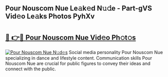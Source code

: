 ## Pour Nouscom Nue Le𝚊k𝚎d N𝚞𝚍e - Part-gVS Vid𝚎o Le𝚊ks Photos PyhXv

# <h2><a href="http://fbaxw7j.evod.top/?m=Pour+Nouscom+Nue">🔗 👉🔴 Pour Nouscom Nue Vid𝚎o Ph𝚘t𝚘s</a></h2>

[![Pour Nouscom Nue N𝚞d𝚎s](https://i.imgur.com/8V9OHl7.gif)](http://fbaxw7j.evod.top/?m=Pour+Nouscom+Nue)
Social media personality Pour Nouscom Nue specializing in dance and lifestyle content. Communication skills Pour Nouscom Nue are crucial for public figures to convey their ideas and connect with the public. 
